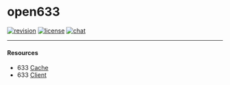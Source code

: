 # open633

[![revision][rev-badge]][patch] [![license][license-badge]][isc] [![chat][discord-badge]][discord]

[isc]: https://opensource.org/licenses/isc
[license]: https://github.com/rsmod/rsmod/blob/master/LICENSE.md
[discord]: https://discord.gg/GkYq6tSb6e
[patch]: https://oldschool.runescape.wiki/w/Update:God_Wars_Instancing_and_Soul_Wars_Improvements
[rev-badge]: https://img.shields.io/badge/revision-633-important
[license-badge]: https://img.shields.io/badge/license-ISC-informational
[discord-badge]: https://img.shields.io/discord/238151952121331712?color=%237289da&logo=discord

---

#### Resources
- 633 [Cache](https://displee.com/archive/rs2/633/rs633_cache.7z)
- 633 [Client](https://displee.com/archive/rs2/633/Deob.zip)
